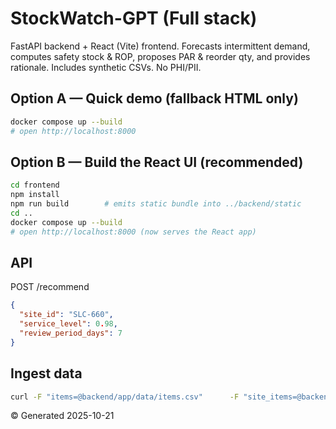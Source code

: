 # StockWatch-GPT (Full stack)

FastAPI backend + React (Vite) frontend. Forecasts intermittent demand, computes safety stock & ROP, proposes PAR & reorder qty, and provides rationale. Includes synthetic CSVs. No PHI/PII.

## Option A — Quick demo (fallback HTML only)
```bash
docker compose up --build
# open http://localhost:8000
```

## Option B — Build the React UI (recommended)
```bash
cd frontend
npm install
npm run build        # emits static bundle into ../backend/static
cd ..
docker compose up --build
# open http://localhost:8000 (now serves the React app)
```

## API
POST /recommend
```json
{
  "site_id": "SLC-660",
  "service_level": 0.98,
  "review_period_days": 7
}
```

## Ingest data
```bash
curl -F "items=@backend/app/data/items.csv"      -F "site_items=@backend/app/data/site_items.csv"      -F "usage=@backend/app/data/usage.csv"      http://localhost:8000/ingest
```

© Generated 2025-10-21
